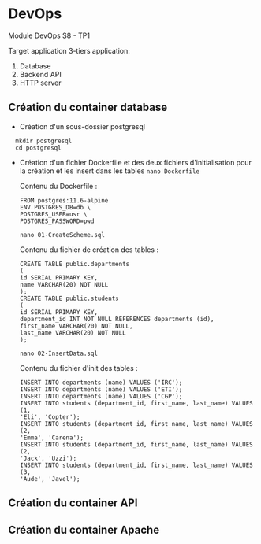 # DevOps
Module DevOps S8 - TP1 

Target application
3-tiers application:
1. Database 
2. Backend API
3. HTTP server


## Création du container database

* Création d'un sous-dossier postgresql
```
  mkdir postgresql
  cd postgresql
```

* Création d'un fichier Dockerfile et des deux fichiers d'initialisation pour la création et les insert dans les tables
  ```nano Dockerfile```

  Contenu du Dockerfile :
  ```
  FROM postgres:11.6-alpine
  ENV POSTGRES_DB=db \
  POSTGRES_USER=usr \
  POSTGRES_PASSWORD=pwd
  ```
  
  ```nano 01-CreateScheme.sql```

  Contenu du fichier de création des tables :
  ```
  CREATE TABLE public.departments
  (
  id SERIAL PRIMARY KEY,
  name VARCHAR(20) NOT NULL
  );
  CREATE TABLE public.students
  (
  id SERIAL PRIMARY KEY,
  department_id INT NOT NULL REFERENCES departments (id),
  first_name VARCHAR(20) NOT NULL,
  last_name VARCHAR(20) NOT NULL
  );
  ```
  
  ```nano 02-InsertData.sql```
  
  Contenu du fichier d'init des tables :
  ```
  INSERT INTO departments (name) VALUES ('IRC');
  INSERT INTO departments (name) VALUES ('ETI');
  INSERT INTO departments (name) VALUES ('CGP');
  INSERT INTO students (department_id, first_name, last_name) VALUES (1,
  'Eli', 'Copter');
  INSERT INTO students (department_id, first_name, last_name) VALUES (2,
  'Emma', 'Carena');
  INSERT INTO students (department_id, first_name, last_name) VALUES (2,
  'Jack', 'Uzzi');
  INSERT INTO students (department_id, first_name, last_name) VALUES (3,
  'Aude', 'Javel');
  ```
 

## Création du container API

## Création du container Apache

